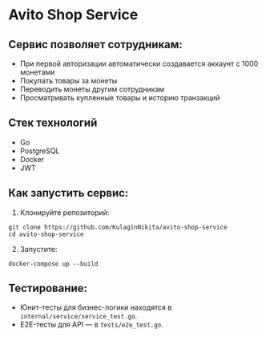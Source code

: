 # Avito Shop Service
  
## Сервис позволяет сотрудникам:
- При первой авторизации автоматически создавается аккаунт с 1000 монетами
- Покупать товары за монеты
- Переводить монеты другим сотрудникам
- Просматривать купленные товары и историю транзакций

## Стек технологий
- Go
- PostgreSQL
- Docker
- JWT

## Как запустить сервис:

1. Клонируйте репозиторий: 
```
git clone https://github.com/KulaginNikita/avito-shop-service
cd avito-shop-service
```
2. Запустите:
```
docker-compose up --build
```
## Тестирование:

- Юнит-тесты для бизнес-логики находятся в `internal/service/service_test.go`.
- E2E-тесты для API — в `tests/e2e_test.go`.

